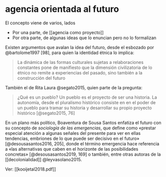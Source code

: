 # agencia orientada al futuro
El concepto viene de varios, lados

- Por una parte, de [[agencia como proyecto]]
- Por otra parte, de algunas ideas que lo enuncian pero no lo formalizan

Existen argumentos que avalan la idea del futuro, desde el esbozado por @bartolome1997 [98], para quien la identidad étnica lo implica:

> La dinámica de las formas culturales sujetas a relaboraciones constantes pone de manifiesto que la dimensión civilizatoria de lo étnico no remite a experiencias del pasado, sino también a la construcción del futuro

También el de Rita Laura @segato2015, quien parte de la pregunta:

> ¿Qué es un pueblo? Un pueblo es el proyecto de ser una historia. La autonomía, desde el pluralismo histórico consiste en en el poder de un pueblo para tramar su historia y desarrollar su propio proyecto histórico [@segato2015, 76]

En un plano más político, Boaventura de Sousa Santos enfatiza el futuro con su concepto de *sociología de las emergencias*, que define como «prestar especial atención a algunas señales del presente para ver en ellas tendencias, embriones de lo que puede ser decisivo en el futuro» [@desousasantos2016, 205], donde el término emergencia hace referencia a «las alternativas que caben en el horizonte de las posibilidades concretas» [@desousasantos2019, 169] o también, entre otras autoras de la [[decolonialidad]] @leyvasolano2015.

Ver: [[kooijetal2018.pdf]]
